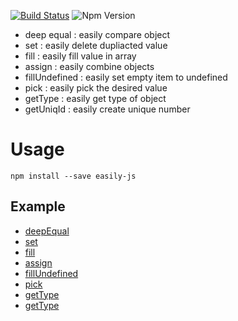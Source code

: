 [![Build Status](https://travis-ci.org/KSH-code/easily-js.svg?branch=master)](https://travis-ci.org/KSH-code/easily-js)
![Npm Version](https://img.shields.io/npm/v/easily-js.svg?style=flat-square)
* deep equal : easily compare object
* set : easily delete dupliacted value
* fill : easily fill value in array
* assign : easily combine objects
* fillUndefined : easily set empty item to undefined
* pick : easily pick the desired value
* getType : easily get type of object
* getUniqId : easily create unique number
# Usage
```
npm install --save easily-js
```
## Example
* [deepEqual](https://github.com/KSH-code/easily-js/blob/master/test/deepEqual.test.js)
* [set](https://github.com/KSH-code/easily-js/blob/master/test/set.test.js)
* [fill](https://github.com/KSH-code/easily-js/blob/master/test/fill.test.js)
* [assign](https://github.com/KSH-code/easily-js/blob/master/test/assign.test.js)
* [fillUndefined](https://github.com/KSH-code/easily-js/blob/master/test/fiilUndefined.test.js)
* [pick](https://github.com/KSH-code/easily-js/blob/master/test/pick.test.js)
* [getType](https://github.com/KSH-code/easily-js/blob/master/test/getType.test.js)
* [getType](https://github.com/KSH-code/easily-js/blob/master/test/getUniqId.test.js)
